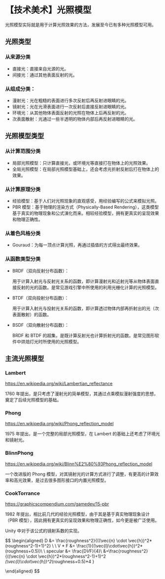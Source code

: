 # 【技术美术】光照模型

光照模型实际就是用于计算光照效果的方法，发展至今已有多种光照模型可用。

## 光照类型

### 从来源分类

- 直接光：直接来自光源的光。
- 间接光：通过其他表面反射的光。

### 从组成分类：

- 漫射光：光在粗糙的表面进行多次反射后再反射进眼睛的光。
- 镜射光：光在光滑表面进行一次反射后直接反射进眼睛的光。
- 环境光：从其他物体表面反射的光照在物体上后再反射的光。
- 次表面散射：光通过一些半透明的物体内部后再反射进眼睛的光。

## 光照模型类型

### 从计算范围分类

- 局部光照模型：只计算直接光，或环境光等直接打在物体上的光照效果。
- 全局光照模型：在局部光照模型基础上，还会考虑光折射反射后打在物体上的效果。

### 从计算原理分类

- 经验模型：基于人们对光照现象的直观感受，用经验编写的公式来模拟光照。
- PBR 模型：基于物理的渲染方式（Physically-Based Rendering），这类模型基于真实的物理现象和公式演化而来。相较经验模型，拥有更真实的呈现效果和物理正确性。

### 从着色风格分类

- Gouraud：为每一顶点计算光照，再通过插值的方式得出最终效果。

### 从函数类型分类

- BRDF（双向反射分布函数）：

  用于计算入射光与反射光关系的函数，即计算漫射光和近射光等从物体表面直接反射的光的函数。是常见游戏引擎中所使用的利用光栅化计算的光照模型。

- BTDF（双向投射分布函数）：

  用于计算入射光与投射光关系的函数，即计算透过物体内部再折射出的光（次表面散射）的函数。

- BSDF（双向散射分布函数）：

  BRDF 和 BTDF 的超集，是既计算反射光也计算折射光的函数。是常见图形软件中烘焙灯光时所使用的光照模型。

## 主流光照模型

### Lambert

https://en.wikipedia.org/wiki/Lambertian_reflectance

1760 年提出，是只考虑了漫射光的简单模型，其通过点乘模拟漫射强度的思想，奠定了后续光照模型的基础。

### Phong

https://en.wikipedia.org/wiki/Phong_reflection_model

1975 年提出，是一个完整的局部光照模型，在 Lambert 的基础上还考虑了环境光和镜射光。

### BlinnPhong

https://en.wikipedia.org/wiki/Blinn%E2%80%93Phong_reflection_model

一个改进版的 Phong 模型，对其镜射光的计算方式进行了调整，有更高的计算效率和高光效果，是过去很多图形接口的内置光照模型。

### CookTorrance

https://graphicscompendium.com/gamedev/15-pbr

1982 年提出，相比前几代的经验光照模型，由于其是基于真实物理现象设计（PBR 模型），因此拥有更真实的呈现效果和物理正确性，如今更是被广泛使用。

Unity 中对于该公式的镜射系数的实现。

$$
\begin{aligned}
D &= \frac{roughness^2}{((\vec{n} \cdot \vec{h})^2*(roughness^2-1)+1)^2} \\
\\
V * F &= \frac{1}{(\vec{l}\cdot\vec{h})^2*(roughness+0.5)}\\
\\
specular &= \frac{D*V*F}{4}\\
&=\frac{roughness^2}{((\vec{n} \cdot \vec{h})^2*(roughness^2-1)+1)^2 *(\vec{l}\cdot\vec{h})^2*(roughness+0.5)*4 }



\end{aligned}
$$
